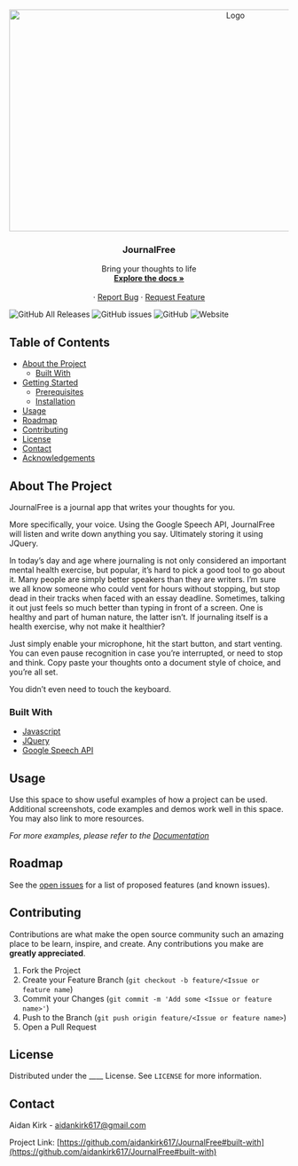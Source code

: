 <!-- PROJECT LOGO -->
<br />
<p align="center">
    <!-- <a href="https://github.com/aidankirk617/CataBot"> -->
    <img src="images/bg.jpg" alt="Logo" width="800" height="400">
  </a>

  <h3 align="center">JournalFree</h3>

  <p align="center">
    Bring your thoughts to life
    <br />
    <a href="https://github.com/aidankirk617/JournalFree"><strong>Explore the docs »</strong></a>
    <br />
    <br />
    <!-- Commented out until we have a live demo -->
    <!--<a href="https://github.com/github_username/repo">View Demo</a> -->
    ·
    <a href="https://github.com/aidankirk617/JournalFree/issues">Report Bug</a>
    ·
    <a href="https://github.com/aidankirk617/JournalFree/issues">Request Feature</a>
  </p>
</p>

<!-- PROJECT SHIELDS -->
<!--
*** I'm using markdown "reference style" links for readability.
*** Reference links are enclosed in brackets [ ] instead of parentheses ( ).
*** See the bottom of this document for the declaration of the reference variables
*** for contributors-url, forks-url, etc. This is an optional, concise syntax you may use.
*** https://www.markdownguide.org/basic-syntax/#reference-style-links
-->
![GitHub All Releases](https://img.shields.io/github/downloads/aidankirk617/JournalFree/total) ![GitHub issues](https://img.shields.io/github/issues/aidankirk617/JournalFree) ![GitHub](https://img.shields.io/github/license/aidankirk617/JournalFree) ![Website](https://img.shields.io/website?down_color=lightgrey&down_message=offline&up_color=green&up_message=online&url=https%3A%2F%2Faidankirk617.github.io%2FJournalFree%2F) 


<!-- TABLE OF CONTENTS -->
## Table of Contents

* [About the Project](#about-the-project)
  * [Built With](#built-with)
* [Getting Started](#getting-started)
  * [Prerequisites](#prerequisites)
  * [Installation](#installation)
* [Usage](#usage)
* [Roadmap](#roadmap)
* [Contributing](#contributing)
* [License](#license)
* [Contact](#contact)
* [Acknowledgements](#acknowledgements)



<!-- ABOUT THE PROJECT -->
## About The Project

<!--[![Produc Name Screen Shot][product-screenshot]](https://example.com) -->

JournalFree is a journal app that writes your thoughts for you.

More specifically, your voice. Using the Google Speech API, JournalFree will listen and write down anything you say. Ultimately storing it using JQuery.

In today’s day and age where journaling is not only considered an important mental health exercise, but popular, it’s hard to pick a good tool to go about it. Many people are simply better speakers than they are writers. I’m sure we all know someone who could vent for hours without stopping, but stop dead in their tracks when faced with an essay deadline. Sometimes, talking it out just feels so much better than typing in front of a screen. One is healthy and part of human nature, the latter isn’t. If journaling itself is a health exercise, why not make it healthier?

Just simply enable your microphone, hit the start button, and start venting. You can even pause recognition in case you’re interrupted, or need to stop and think. Copy paste your thoughts onto a document style of choice, and you’re all set. 

You didn’t even need to touch the keyboard.

### Built With

* [Javascript](https://www.javascript.com)
* [JQuery](https://jquery.com)
* [Google Speech API](https://cloud.google.com/speech-to-text/)



<!-- USAGE EXAMPLES -->
## Usage

Use this space to show useful examples of how a project can be used. Additional screenshots, code examples and demos work well in this space. You may also link to more resources.

_For more examples, please refer to the [Documentation](https://example.com)_



<!-- ROADMAP -->
## Roadmap

See the [open issues](https://github.com/aidankirk617/JournalFree/issues) for a 
list of proposed features (and known issues).



<!-- CONTRIBUTING -->
## Contributing

Contributions are what make the open source community such an amazing place to be learn, inspire, and create. Any contributions you make are **greatly appreciated**.

1. Fork the Project
2. Create your Feature Branch (`git checkout -b feature/<Issue or feature name`)
3. Commit your Changes (`git commit -m 'Add some <Issue or feature name>'`)
4. Push to the Branch (`git push origin feature/<Issue or feature name>`)
5. Open a Pull Request



<!-- LICENSE -->
## License

Distributed under the ____ License. See `LICENSE` for more information.



<!-- CONTACT -->
## Contact

Aidan Kirk - [aidankirk617@gmail.com]()

Project Link: [https://github.com/aidankirk617/JournalFree#built-with](https://github.com/aidankirk617/JournalFree#built-with)



<!-- MARKDOWN LINKS & IMAGES -->
<!-- https://www.markdownguide.org/basic-syntax/#reference-style-links -->
[contributors-shield]: https://img.shields.io/github/contributors/othneildrew/Best-README-Template.svg?style=flat-square
[product-screenshot]: images/logo2.jpg

